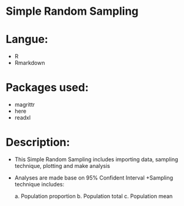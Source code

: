 # Simple Random Sampling 

# Langue:

  + R
  + Rmarkdown

# Packages used:
 
 + magrittr 
 + here
 + readxl
 
# Description:

 + This Simple Random Sampling includes importing data, sampling technique, plotting and make analysis  
 + Analyses are made base on 95% Confident Interval
 +Sampling technique includes:
    
    a. Population proportion 
    b. Population total
    c. Population mean
    
    
 
